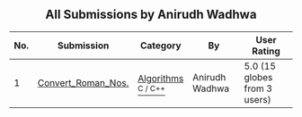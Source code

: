 ﻿<div align="center">

## All Submissions by Anirudh Wadhwa

</div>

No.  | Submission | Category | By   | User Rating
---- | ---------- | -------- | ---- | -----------
1 | [Convert\_Roman\_Nos\.<br />](https://github.com/Planet-Source-Code/anirudh-wadhwa-convert-roman-nos__3-885) | [Algorithms<br /><sup>C / C++</sup>](../ByCategory/algorithms__3-29.md) | Anirudh Wadhwa | 5.0 (15 globes from 3 users)
